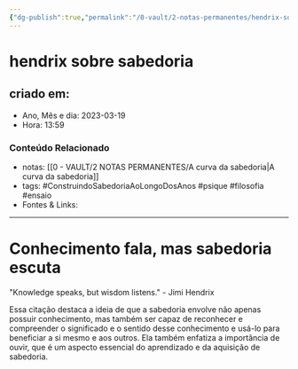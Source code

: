 ```yaml
---
{"dg-publish":true,"permalink":"/0-vault/2-notas-permanentes/hendrix-sobre-sabedoria/","tags":["permanente","ConstruindoSabedoriaAoLongoDosAnos","psique","filosofia","ensaio"],"dgHomeLink":true,"dgShowLocalGraph":true,"dgShowFileTree":true,"dgEnableSearch":true,"noteIcon":""}
---
```


# hendrix sobre sabedoria

## criado em: 

- Ano, Mês e dia: 2023-03-19
- Hora: 13:59

### Conteúdo Relacionado

- notas: [[0 - VAULT/2 NOTAS PERMANENTES/A curva da sabedoria\|A curva da sabedoria]]
- tags: #ConstruindoSabedoriaAoLongoDosAnos #psique #filosofia #ensaio
- Fontes & Links: 
---

# Conhecimento fala, mas sabedoria escuta

"Knowledge speaks, but wisdom listens." - Jimi Hendrix

Essa citação destaca a ideia de que a sabedoria envolve não apenas possuir conhecimento, mas também ser capaz de reconhecer e compreender o significado e o sentido desse conhecimento e usá-lo para beneficiar a si mesmo e aos outros. Ela também enfatiza a importância de ouvir, que é um aspecto essencial do aprendizado e da aquisição de sabedoria.